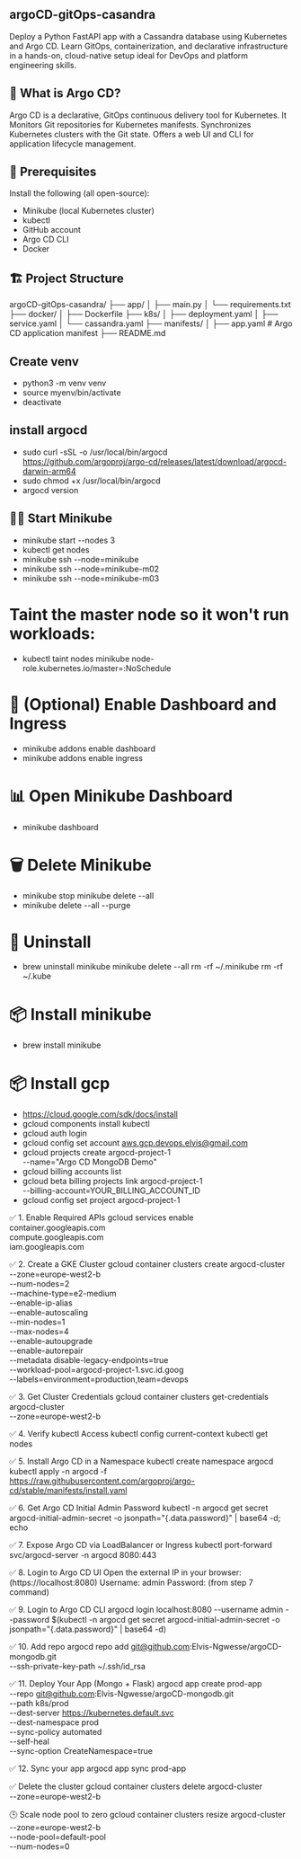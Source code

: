 ## argoCD-gitOps-casandra
Deploy a Python FastAPI app with a Cassandra database using Kubernetes and Argo CD. Learn GitOps, 
containerization, and declarative infrastructure in a hands-on, cloud-native setup ideal for DevOps 
and platform engineering skills.

## 📖 What is Argo CD?
Argo CD is a declarative, GitOps continuous delivery tool for Kubernetes. It Monitors Git repositories 
for Kubernetes manifests. Synchronizes Kubernetes clusters with the Git state.
Offers a web UI and CLI for application lifecycle management.

## 🧰 Prerequisites
Install the following (all open-source):
- Minikube (local Kubernetes cluster)
- kubectl
- GitHub account
- Argo CD CLI
- Docker

## 🏗️ Project Structure
argoCD-gitOps-casandra/
├── app/
│   ├── main.py
│   └── requirements.txt
├── docker/
│   ├── Dockerfile
├── k8s/
│   ├── deployment.yaml
│   ├── service.yaml
│   └── cassandra.yaml
├── manifests/
│   ├── app.yaml  # Argo CD application manifest
├── README.md


## Create venv
- python3 -m venv venv
- source myenv/bin/activate
- deactivate

## install argocd
- sudo curl -sSL -o /usr/local/bin/argocd https://github.com/argoproj/argo-cd/releases/latest/download/argocd-darwin-arm64
- sudo chmod +x /usr/local/bin/argocd
- argocd version

## 👨‍🏫  Start Minikube
- minikube start --nodes 3
- kubectl get nodes
- minikube ssh --node=minikube
- minikube ssh --node=minikube-m02
- minikube ssh --node=minikube-m03

# Taint the master node so it won't run workloads:
- kubectl taint nodes minikube node-role.kubernetes.io/master=:NoSchedule

# 🚀 (Optional) Enable Dashboard and Ingress
- minikube addons enable dashboard
- minikube addons enable ingress

# 📊 Open Minikube Dashboard
- minikube dashboard

# 🗑️ Delete Minikube
- minikube stop minikube delete --all
- minikube delete --all --purge

# 🔧 Uninstall 
- brew uninstall minikube
  minikube delete --all
  rm -rf ~/.minikube
  rm -rf ~/.kube
# 📦 Install minikube
- brew install minikube

# 📦 Install gcp
- https://cloud.google.com/sdk/docs/install
- gcloud components install kubectl 
- gcloud auth login 
- gcloud config set account aws.gcp.devops.elvis@gmail.com
- gcloud projects create argocd-project-1 \
  --name="Argo CD MongoDB Demo"
- gcloud billing accounts list
- gcloud beta billing projects link argocd-project-1 \
  --billing-account=YOUR_BILLING_ACCOUNT_ID
- gcloud config set project argocd-project-1

✅ 1. Enable Required APIs
gcloud services enable \
container.googleapis.com \
compute.googleapis.com \
iam.googleapis.com

✅ 2. Create a GKE Cluster
gcloud container clusters create argocd-cluster \
--zone=europe-west2-b \
--num-nodes=2 \
--machine-type=e2-medium \
--enable-ip-alias \
--enable-autoscaling \
--min-nodes=1 \
--max-nodes=4 \
--enable-autoupgrade \
--enable-autorepair \
--metadata disable-legacy-endpoints=true \
--workload-pool=argocd-project-1.svc.id.goog \
--labels=environment=production,team=devops

✅ 3. Get Cluster Credentials
gcloud container clusters get-credentials argocd-cluster \
--zone=europe-west2-b

✅ 4. Verify kubectl Access
kubectl config current-context
kubectl get nodes

✅ 5. Install Argo CD in a Namespace
kubectl create namespace argocd
kubectl apply -n argocd -f https://raw.githubusercontent.com/argoproj/argo-cd/stable/manifests/install.yaml

✅ 6. Get Argo CD Initial Admin Password
kubectl -n argocd get secret argocd-initial-admin-secret -o jsonpath="{.data.password}" | base64 -d; echo

✅ 7. Expose Argo CD via LoadBalancer or Ingress
kubectl port-forward svc/argocd-server -n argocd 8080:443

✅ 8. Login to Argo CD UI
Open the external IP in your browser: (https://localhost:8080)
Username: admin
Password: (from step 7 command)

✅ 9. Login to Argo CD CLI
argocd login localhost:8080 --username admin --password $(kubectl -n argocd get secret argocd-initial-admin-secret -o jsonpath="{.data.password}" | base64 -d)

✅ 10. Add repo
argocd repo add git@github.com:Elvis-Ngwesse/argoCD-mongodb.git \
--ssh-private-key-path ~/.ssh/id_rsa

✅ 11. Deploy Your App (Mongo + Flask)
argocd app create prod-app \
--repo git@github.com:Elvis-Ngwesse/argoCD-mongodb.git \
--path k8s/prod \
--dest-server https://kubernetes.default.svc \
--dest-namespace prod \
--sync-policy automated \
--self-heal \
--sync-option CreateNamespace=true

✅ 12. Sync your app
argocd app sync prod-app

✅ Delete the cluster
gcloud container clusters delete argocd-cluster \
--zone=europe-west2-b

🕒 Scale node pool to zero
gcloud container clusters resize argocd-cluster \
--zone=europe-west2-b \
--node-pool=default-pool \
--num-nodes=0
